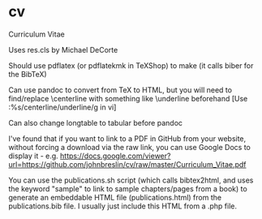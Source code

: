 # cv

Curriculum Vitae

Uses res.cls by Michael DeCorte

Should use pdflatex (or pdflatekmk in TeXShop) to make (it calls biber for the BibTeX)

Can use pandoc to convert from TeX to HTML, but you will need to find/replace \centerline with something like \underline beforehand [Use :%s/centerline/underline/g in vi]

Can also change longtable to tabular before pandoc

I've found that if you want to link to a PDF in GitHub from your website, without forcing a download via the raw link, you can use Google Docs to display it - e.g. https://docs.google.com/viewer?url=https://github.com/johnbreslin/cv/raw/master/Curriculum_Vitae.pdf

You can use the publications.sh script (which calls bibtex2html, and uses the keyword "sample" to link to sample chapters/pages from a book) to generate an embeddable HTML file (publications.html) from the publications.bib file. I usually just include this HTML from a .php file.
